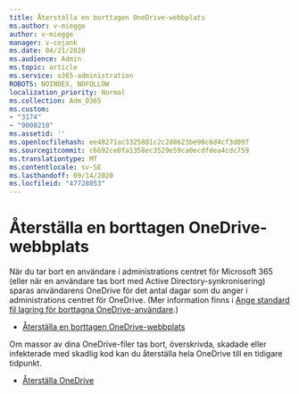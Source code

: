 ```yaml
---
title: Återställa en borttagen OneDrive-webbplats
ms.author: v-miegge
author: v-miegge
manager: v-cojank
ms.date: 04/21/2020
ms.audience: Admin
ms.topic: article
ms.service: o365-administration
ROBOTS: NOINDEX, NOFOLLOW
localization_priority: Normal
ms.collection: Adm_O365
ms.custom:
- "3174"
- "9000210"
ms.assetid: ''
ms.openlocfilehash: ee48271ac3325881c2c2d8623be98c6d4cf3d09f
ms.sourcegitcommit: c6692ce0fa1358ec3529e59ca0ecdfdea4cdc759
ms.translationtype: MT
ms.contentlocale: sv-SE
ms.lasthandoff: 09/14/2020
ms.locfileid: "47728053"
---
```

# <a name="restore-a-deleted-onedrive-site"></a>Återställa en borttagen OneDrive-webbplats

När du tar bort en användare i administrations centret för Microsoft 365 (eller när en användare tas bort med Active Directory-synkronisering) sparas användarens OneDrive för det antal dagar som du anger i administrations centret för OneDrive. (Mer information finns i [Ange standard fil lagring för borttagna OneDrive-användare](https://docs.microsoft.com/onedrive/set-retention).)

* [Återställa en borttagen OneDrive-webbplats](https://docs.microsoft.com/onedrive/restore-deleted-onedrive)

Om massor av dina OneDrive-filer tas bort, överskrivda, skadade eller infekterade med skadlig kod kan du återställa hela OneDrive till en tidigare tidpunkt.

* [Återställa OneDrive](https://support.office.com/article/Restore-your-OneDrive-fa231298-759d-41cf-bcd0-25ac53eb8a15)